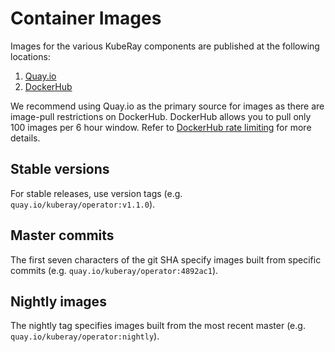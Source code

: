 # Container Images

Images for the various KubeRay components are published at the following locations:

1. [Quay.io](https://quay.io/organization/kuberay)
2. [DockerHub](https://hub.docker.com/u/kuberay)

We recommend using Quay.io as the primary source for images as there are image-pull restrictions on
DockerHub. DockerHub allows you to pull only 100 images per 6 hour window. Refer to [DockerHub rate
limiting] for more details.

## Stable versions

For stable releases, use version tags (e.g. `quay.io/kuberay/operator:v1.1.0`).

## Master commits

The first seven characters of the git SHA specify images built from specific commits
(e.g. `quay.io/kuberay/operator:4892ac1`).

## Nightly images

The nightly tag specifies images built from the most recent master (e.g. `quay.io/kuberay/operator:nightly`).

[DockerHub rate limiting]: https://docs.docker.com/docker-hub/download-rate-limit/
